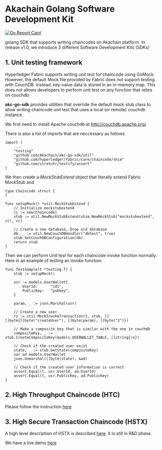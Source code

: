 # Akachain Golang Software Development Kit

[![Go Report Card](https://goreportcard.com/badge/github.com/Akachain/akc-go-sdk)](https://goreportcard.com/report/github.com/Akachain/akc-go-sdk)

golang SDK that supports writing chaincodes on Akachain platform. In release v1.0, we introduce 3 different Software Development Kits (SDKs)

## 1. Unit testing framework

Hyperledger Fabric supports writing unit test for chaincode using GoMock. However, the default Mock file provided by Fabric does not support testing with CouchDB. Instead, key-value data is stored in an in-memory map. This does not allows developers to perform unit test on any function that relies on couchdb. 

**akc-go-sdk** provides utilities that override the default mock stub class to allow writing chaincode unit test that uses a local (or remote) couchdb instance.  

We first need to install Apache couchdb  at http://couchdb.apache.org/ 

There is also a list of imports that are neccessary as follows.

```
import (
    ...
    "testing"
    "github.com/Akachain/akc-go-sdk/util"
    "github.com/hyperledger/fabric/core/chaincode/shim"
    "github.com/stretchr/testify/assert"
)
```

We then create a *MockStubExtend* object that literally extend Fabric MockStub and 

```
type Chaincode struct {
}

func setupMock() *util.MockStubExtend {
    // Initialize mockstubextend
    cc := new(Chaincode)
    stub := util.NewMockStubExtend(shim.NewMockStub("mockstubextend", cc), cc)

    // Create a new database, Drop old database
    db, _ := util.NewCouchDBHandler("dbtest", true)
    stub.SetCouchDBConfiguration(db)
    return stub
}
```

Then we can perform Unit test for each chaincode invoke function normally. Here is an example of testing an invoke function:

```
func TestSample(t *testing.T) {
	stub := setupMock()

	usr := models.UserWallet{
		UserId:      "id1",
		PublicKey:   "pubkey",
	}

	param, _ := json.Marshal(usr)

	// Create a new user
	rs := util.MockInvokeTransaction(t, stub, [][]byte{[]byte("createUser"), []byte(param), []byte("2")})

	// Make a composite key that is similar with the one in couchdb
	compositeKey, _ := stub.CreateCompositeKey(models.USERWALLET_TABLE, []string{rs})

	// Check if the created user exist
	state, _ := stub.GetState(compositeKey)
	var ad models.UserWallet
	json.Unmarshal([]byte(state), &ad)

	// Check if the created user information is correct
	assert.Equal(t, usr.UserId, ad.UserId)
	assert.Equal(t, usr.PublicKey, ad.PublicKey)
}
```

## 2. High Throughput Chaincode (HTC)
Please follow the instruction [here](https://docs.google.com/document/d/18IpdA-Io7hLNZs7cjHig-6bp4dCt0F-sK1cF1pC_euw/edit?usp=sharing)

## 3. High Secure Transaction Chaincode (HSTX)
A high level description of HSTX is described [here](https://drive.google.com/open?id=1FDVoU8L2a2U8rISxWei_ITMx4JchrS6n). It is still in R&D phase.

We have a live demo [here](https://akc-sdk.akachain.io/#/home)